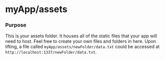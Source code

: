 # myApp/assets
### Purpose
This is your assets folder.  It houses all of the static files that your app will need to host.  Feel free to create your own files and folders in here.  Upon lifting, a file called `myApp/assets/newFolder/data.txt` could be accessed at `http://localhost:1337/newFolder/data.txt`.


<docmeta name="uniqueID" value="assetsmd466929">
<docmeta name="displayName" value="assets">

